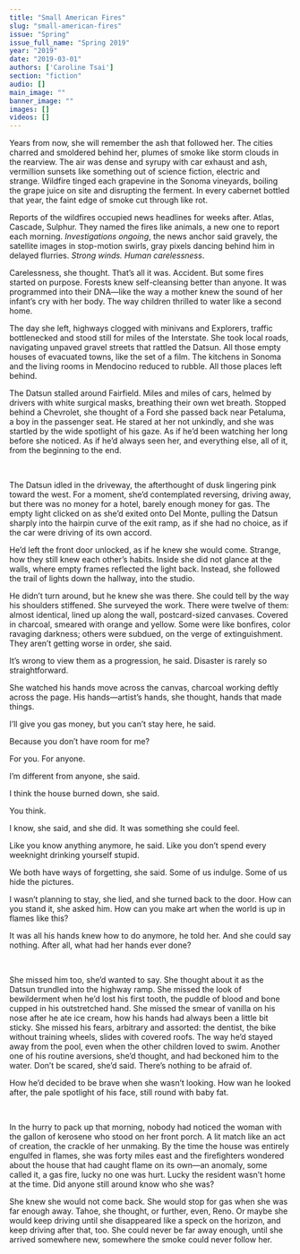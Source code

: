 ```yaml
---
title: "Small American Fires"
slug: "small-american-fires"
issue: "Spring"
issue_full_name: "Spring 2019"
year: "2019"
date: "2019-03-01"
authors: ['Caroline Tsai']
section: "fiction"
audio: []
main_image: ""
banner_image: ""
images: []
videos: []
---
```

Years from now, she will remember the ash that followed her. The cities charred and smoldered behind her, plumes of smoke like storm clouds in the rearview. The air was dense and syrupy with car exhaust and ash, vermillion sunsets like something out of science fiction, electric and strange. Wildfire tinged each grapevine in the Sonoma vineyards, boiling the grape juice on site and disrupting the ferment. In every cabernet bottled that year, the faint edge of smoke cut through like rot. 

 Reports of the wildfires occupied news headlines for weeks after. Atlas, Cascade, Sulphur. They named the fires like animals, a new one to report each morning. *Investigations ongoing*, the news anchor said gravely, the satellite images in stop-motion swirls, gray pixels dancing behind him in delayed flurries. *Strong winds. Human carelessness*. 

 Carelessness, she thought. That’s all it was. Accident. But some fires started on purpose. Forests knew self-cleansing better than anyone. It was programmed into their DNA—like the way a mother knew the sound of her infant’s cry with her body. The way children thrilled to water like a second home.

 The day she left, highways clogged with minivans and Explorers, traffic bottlenecked and stood still for miles of the Interstate. She took local roads, navigating unpaved gravel streets that rattled the Datsun. All those empty houses of evacuated towns, like the set of a film. The kitchens in Sonoma and the living rooms in Mendocino reduced to rubble. All those places left behind.

 The Datsun stalled around Fairfield. Miles and miles of cars, helmed by drivers with white surgical masks, breathing their own wet breath. Stopped behind a Chevrolet, she thought of a Ford she passed back near Petaluma, a boy in the passenger seat. He stared at her not unkindly, and she was startled by the wide spotlight of his gaze. As if he’d been watching her long before she noticed. As if he’d always seen her, and everything else, all of it, from the beginning to the end.

  

 The Datsun idled in the driveway, the afterthought of dusk lingering pink toward the west. For a moment, she’d contemplated reversing, driving away, but there was no money for a hotel, barely enough money for gas. The empty light clicked on as she’d exited onto Del Monte, pulling the Datsun sharply into the hairpin curve of the exit ramp, as if she had no choice, as if the car were driving of its own accord.  

 He’d left the front door unlocked, as if he knew she would come. Strange, how they still knew each other’s habits. Inside she did not glance at the walls, where empty frames reflected the light back. Instead, she followed the trail of lights down the hallway, into the studio. 

 He didn’t turn around, but he knew she was there. She could tell by the way his shoulders stiffened. She surveyed the work. There were twelve of them: almost identical, lined up along the wall, postcard-sized canvases. Covered in charcoal, smeared with orange and yellow. Some were like bonfires, color ravaging darkness; others were subdued, on the verge of extinguishment. They aren’t getting worse in order, she said.

 It’s wrong to view them as a progression, he said. Disaster is rarely so straightforward.

 She watched his hands move across the canvas, charcoal working deftly across the page. His hands—artist’s hands, she thought, hands that made things. 

 I’ll give you gas money, but you can’t stay here, he said. 

 Because you don’t have room for me? 

 For you. For anyone. 

 I’m different from anyone, she said. 

 I think the house burned down, she said. 

 You think. 

 I know, she said, and she did. It was something she could feel.

 Like you know anything anymore, he said. Like you don’t spend every weeknight drinking yourself stupid. 

 We both have ways of forgetting, she said. Some of us indulge. Some of us hide the pictures.

 I wasn’t planning to stay, she lied, and she turned back to the door. How can you stand it, she asked him. How can you make art when the world is up in flames like this?

 It was all his hands knew how to do anymore, he told her. And she could say nothing. After all, what had her hands ever done?

  

 She missed him too, she’d wanted to say. She thought about it as the Datsun trundled into the highway ramp. She missed the look of bewilderment when he’d lost his first tooth, the puddle of blood and bone cupped in his outstretched hand. She missed the smear of vanilla on his nose after he ate ice cream, how his hands had always been a little bit sticky. She missed his fears, arbitrary and assorted: the dentist, the bike without training wheels, slides with covered roofs. The way he’d stayed away from the pool, even when the other children loved to swim. Another one of his routine aversions, she’d thought, and had beckoned him to the water. Don’t be scared, she’d said. There’s nothing to be afraid of. 

 How he’d decided to be brave when she wasn’t looking. How wan he looked after, the pale spotlight of his face, still round with baby fat. 

  

 In the hurry to pack up that morning, nobody had noticed the woman with the gallon of kerosene who stood on her front porch. A lit match like an act of creation, the crackle of her unmaking. By the time the house was entirely engulfed in flames, she was forty miles east and the firefighters wondered about the house that had caught flame on its own—an anomaly, some called it, a gas fire, lucky no one was hurt. Lucky the resident wasn’t home at the time. Did anyone still around know who she was? 

 She knew she would not come back. She would stop for gas when she was far enough away. Tahoe, she thought, or further, even, Reno. Or maybe she would keep driving until she disappeared like a speck on the horizon, and keep driving after that, too. She could never be far away enough, until she arrived somewhere new, somewhere the smoke could never follow her. 

